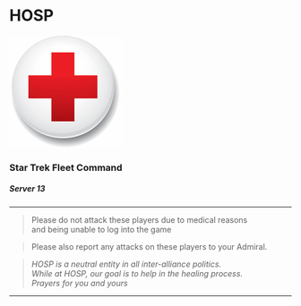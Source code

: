 # HOSP 
![HOSP](0.png) 

### Star Trek Fleet Command
##### Server 13

---

>Please do not attack these players due to medical reasons<br>
>and being unable to log into the game<br>

>Please also report any attacks on these players to your Admiral.<br>


>_HOSP is a neutral entity in all inter-alliance politics._<br>
>_While at HOSP, our goal is to help in the healing process._ <br>
>_Prayers for you and yours_

---
